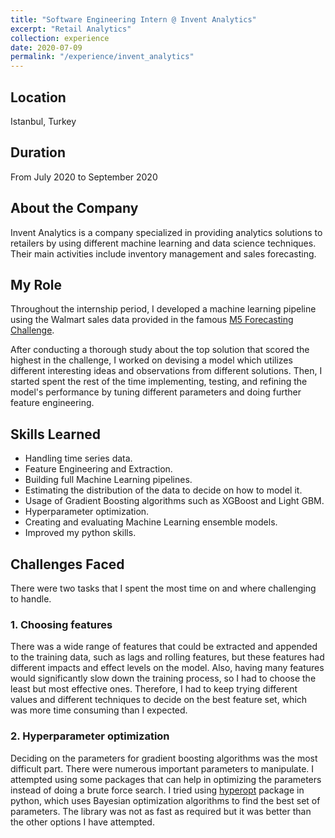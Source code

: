 ```yaml
---
title: "Software Engineering Intern @ Invent Analytics"
excerpt: "Retail Analytics"
collection: experience
date: 2020-07-09
permalink: "/experience/invent_analytics"
---
```


## Location

Istanbul, Turkey

## Duration

From July 2020 to September 2020

## About the Company

Invent Analytics is a company specialized in providing analytics solutions to retailers
by using different machine learning and data science techniques. Their main activities include
inventory management and sales forecasting.

## My Role

Throughout the internship period, I developed a machine learning pipeline using the Walmart sales data provided in
the famous [M5 Forecasting Challenge](https://www.kaggle.com/c/m5-forecasting-accuracy).

After conducting a thorough study about the top solution that scored the highest in the challenge, I worked on devising a model which
utilizes different interesting ideas and observations from different solutions. Then, I started spent the rest of the time implementing, testing,
and refining the model's performance by tuning different parameters and doing further feature engineering.

## Skills Learned

* Handling time series data.
* Feature Engineering and Extraction.
* Building full Machine Learning pipelines.
* Estimating the distribution of the data to decide on how to model it.
* Usage of Gradient Boosting algorithms such as XGBoost and Light GBM.
* Hyperparameter optimization.
* Creating and evaluating Machine Learning ensemble models.
* Improved my python skills.

## Challenges Faced

There were two tasks that I spent the most time on and where challenging to handle.

### 1. Choosing features

There was a wide range of features that could be extracted and appended to the
training data, such as lags and rolling features, but these features had different impacts and effect levels on the model.
Also, having many features would significantly slow down the training process, so I had to choose the least but most effective ones.
Therefore, I had to keep trying different values and different techniques to decide on the best feature set, which was
more time consuming than I expected.

### 2. Hyperparameter optimization

Deciding on the parameters for gradient boosting algorithms was the most difficult part. There were numerous important parameters
to manipulate. I attempted using some packages that can help in optimizing the parameters instead of doing a brute force search.
I tried using [hyperopt](https://github.com/hyperopt/hyperopt) package in python, which uses Bayesian optimization algorithms to find the best set of parameters.
The library was not as fast as required but it was better than the other options I have attempted.
